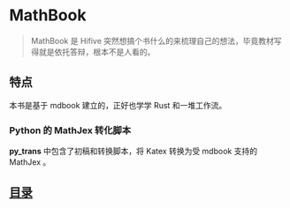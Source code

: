 # MathBook

> MathBook 是 Hifive 突然想搞个书什么的来梳理自己的想法，毕竟教材写得就是依托答辩，根本不是人看的。

## 特点

本书是基于 mdbook 建立的，正好也学学 Rust 和一堆工作流。

### Python 的 MathJex 转化脚本

**py_trans** 中包含了初稿和转换脚本，将 Katex 转换为受 mdbook 支持的 MathJex 。

## [目录](./src/SUMMARY.md)
